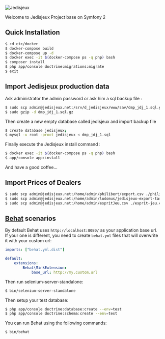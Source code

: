 ![Jedisjeux](http://www.jedisjeux.net/img/design/logos/logo2010light2.png)

Welcome to Jedisjeux Project base on Symfony 2

Quick Installation
------------------

```bash
$ cd etc/docker
$ docker-compose build
$ docker-compose up -d
$ docker exec -it $(docker-compose ps -q php) bash
$ composer install
$ php app/console doctrine:migrations:migrate
$ exit
```

Import Jedisjeux production data
--------------------------------

Ask administrator the admin password or ask him a sql backup file :

```bash
$ sudo scp admin@jedisjeux.net:/srv/d_jedisjeux/www/sav/dmp_jdj_1.sql.gz ./
$ sudo gzip -d dmp_jdj_1.sql.gz
```

Then create a new empty database called jedisjeux and import backup file

```bash
$ create database jedisjeux;
$ mysql -u root -proot jedisjeux < dmp_jdj_1.sql
```

Finally execute the Jedisjeux install command :

```bash
$ docker exec -it $(docker-compose ps -q php) bash
$ app/console app:install
```

And have a good coffee...

Import Prices of Dealers
------------------------

```bash
$ sudo scp admin@jedisjeux.net:/home/admin/philibert/export.csv ./philibert.csv
$ sudo scp admin@jedisjeux.net:/home/admin/ludomus/jedisjeux-export-tarif.csv ./ludomus.csv
$ sudo scp admin@jedisjeux.net:/home/admin/espritJeu.csv ./esprit-jeu.csv
```


[Behat](http://behat.org) scenarios
-----------------------------------

By default Behat uses `http://localhost:8080/` as your application base url. If your one is different,
you need to create `behat.yml` files that will overwrite it with your custom url:

```yaml
imports: ["behat.yml.dist"]

default:
    extensions:
        Behat\MinkExtension:
            base_url: http://my.custom.url
```

Then run selenium-server-standalone:

```bash
$ bin/selenium-server-standalone
```

Then setup your test database:

```bash
$ php app/console doctrine:database:create --env=test
$ php app/console doctrine:schema:create --env=test
```

You can run Behat using the following commands:

```bash
$ bin/behat
```